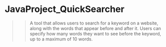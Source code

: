 # JavaProject_QuickSearcher

>>A tool that allows users to search for a keyword on a website, along with the words that appear before and after it. 
>>Users can specify how many words they want to see before the keyword, up to a maximum of 10 words.
